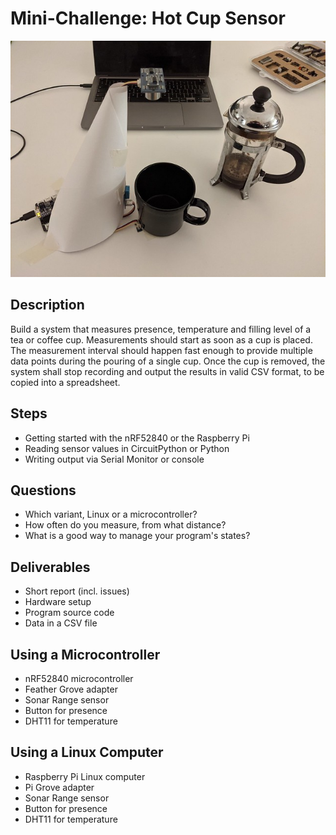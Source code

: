 # Mini-Challenge: Hot Cup Sensor

<img src="setup.jpg" width="540"/>

## Description
Build a system that measures presence, temperature and filling level of a tea or coffee cup. Measurements should start as soon as a cup is placed. The measurement interval should happen fast enough to provide multiple data points during the pouring of a single cup. Once the cup is removed, the system shall stop recording and output the results in valid CSV format, to be copied into a spreadsheet.

## Steps
- Getting started with the nRF52840 or the Raspberry Pi
- Reading sensor values in CircuitPython or Python
- Writing output via Serial Monitor or console

## Questions
- Which variant, Linux or a microcontroller?
- How often do you measure, from what distance?
- What is a good way to manage your program's states?

## Deliverables
- Short report (incl. issues)
- Hardware setup
- Program source code
- Data in a CSV file

## Using a Microcontroller
- nRF52840 microcontroller
- Feather Grove adapter
- Sonar Range sensor
- Button for presence
- DHT11 for temperature

## Using a Linux Computer
- Raspberry Pi Linux computer
- Pi Grove adapter
- Sonar Range sensor
- Button for presence
- DHT11 for temperature
